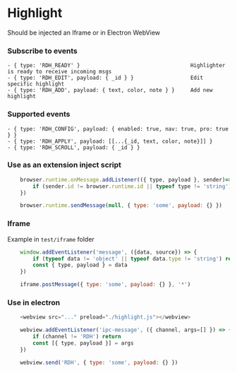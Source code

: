 # Highlight
Should be injected an Iframe or in Electron WebView

### Subscribe to events
    - { type: 'RDH_READY' }                                   Highlighter is ready to receive incoming msgs
    - { type: 'RDH_EDIT', payload: { _id } }                  Edit specific highlight
    - { type: 'RDH_ADD', payload: { text, color, note } }     Add new highlight

### Supported events
    - { type: 'RDH_CONFIG', payload: { enabled: true, nav: true, pro: true } }
    - { type: 'RDH_APPLY', payload: [[...{_id, text, color, note}]] }
    - { type: 'RDH_SCROLL', payload: { _id } }

### Use as an extension inject script
```js
    browser.runtime.onMessage.addListener(({ type, payload }, sender)=>{
        if (sender.id != browser.runtime.id || typeof type != 'string') return
    })

    browser.runtime.sendMessage(null, { type: 'some', payload: {} })
```

### Iframe
Example in `test/iframe` folder

```js
    window.addEventListener('message', ({data, source}) => {
        if (typeof data != 'object' || typeof data.type != 'string') return
        const { type, payload } = data
    })

    iframe.postMessage({ type: 'some', payload: {} }, '*')
```

### Use in electron
```js
    <webview src="..." preload="./highlight.js"></webview>

    webview.addEventListener('ipc-message', ({ channel, args=[] }) => {
        if (channel != 'RDH') return
        const [{ type, payload }] = args
    })

    webview.send('RDH', { type: 'some', payload: {} })
```
